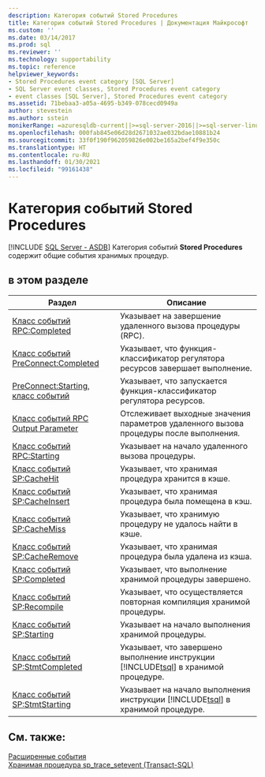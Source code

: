 ```yaml
---
description: Категория событий Stored Procedures
title: Категория событий Stored Procedures | Документация Майкрософт
ms.custom: ''
ms.date: 03/14/2017
ms.prod: sql
ms.reviewer: ''
ms.technology: supportability
ms.topic: reference
helpviewer_keywords:
- Stored Procedures event category [SQL Server]
- SQL Server event classes, Stored Procedures event category
- event classes [SQL Server], Stored Procedures event category
ms.assetid: 71bebaa3-a05a-4695-b349-078cecd0949a
author: stevestein
ms.author: sstein
monikerRange: =azuresqldb-current||>=sql-server-2016||>=sql-server-linux-2017||=azuresqldb-mi-current
ms.openlocfilehash: 000fab845e06d28d2671032ae032bdae10881b24
ms.sourcegitcommit: 33f0f190f962059826e002be165a2bef4f9e350c
ms.translationtype: HT
ms.contentlocale: ru-RU
ms.lasthandoff: 01/30/2021
ms.locfileid: "99161438"
---
```

# <a name="stored-procedures-event-category"></a>Категория событий Stored Procedures
[!INCLUDE [SQL Server - ASDB](../../includes/applies-to-version/sql-asdb.md)]
   Категория событий **Stored Procedures** содержит общие события хранимых процедур.  
  
## <a name="in-this-section"></a>в этом разделе  
  
|Раздел|Описание|  
|-----------|-----------------|  
|[Класс событий RPC:Completed](../../relational-databases/event-classes/rpc-completed-event-class.md)|Указывает на завершение удаленного вызова процедуры (RPC).|  
|[Класс событий PreConnect:Completed](../../relational-databases/event-classes/preconnect-completed-event-class.md)|Указывает, что функция-классификатор регулятора ресурсов завершает выполнение.|  
|[PreConnect:Starting, класс событий](../../relational-databases/event-classes/preconnect-starting-event-class.md)|Указывает, что запускается функция-классификатор регулятора ресурсов.|  
|[Класс событий RPC Output Parameter](../../relational-databases/event-classes/rpc-output-parameter-event-class.md)|Отслеживает выходные значения параметров удаленного вызова процедуры после выполнения.|  
|[Класс событий RPC:Starting](../../relational-databases/event-classes/rpc-starting-event-class.md)|Указывает на начало удаленного вызова процедуры.|  
|[Класс событий SP:CacheHit](../../relational-databases/event-classes/sp-cachehit-event-class.md)|Указывает, что хранимая процедура хранится в кэше.|  
|[Класс событий SP:CacheInsert](../../relational-databases/event-classes/sp-cacheinsert-event-class.md)|Указывает, что хранимая процедура была помещена в кэш.|  
|[Класс событий SP:CacheMiss](../../relational-databases/event-classes/sp-cachemiss-event-class.md)|Указывает, что хранимую процедуру не удалось найти в кэше.|  
|[Класс событий SP:CacheRemove](../../relational-databases/event-classes/sp-cacheremove-event-class.md)|Указывает, что хранимая процедура была удалена из кэша.|  
|[Класс событий SP:Completed](../../relational-databases/event-classes/sp-completed-event-class.md)|Указывает, что выполнение хранимой процедуры завершено.|  
|[Класс событий SP:Recompile](../../relational-databases/event-classes/sp-recompile-event-class.md)|Указывает, что осуществляется повторная компиляция хранимой процедуры.|  
|[Класс событий SP:Starting](../../relational-databases/event-classes/sp-starting-event-class.md)|Указывает на начало выполнения хранимой процедуры.|  
|[Класс событий SP:StmtCompleted](../../relational-databases/event-classes/sp-stmtcompleted-event-class.md)|Указывает, что завершено выполнение инструкции [!INCLUDE[tsql](../../includes/tsql-md.md)] в хранимой процедуре.|  
|[Класс событий SP:StmtStarting](../../relational-databases/event-classes/sp-stmtstarting-event-class.md)|Указывает на начало выполнения инструкции [!INCLUDE[tsql](../../includes/tsql-md.md)] в хранимой процедуре.|  
  
## <a name="see-also"></a>См. также:  
 [Расширенные события](../../relational-databases/extended-events/extended-events.md)   
 [Хранимая процедура sp_trace_setevent (Transact-SQL)](../../relational-databases/system-stored-procedures/sp-trace-setevent-transact-sql.md)  
  
  

